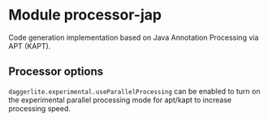 # Module processor-jap

Code generation implementation based on Java Annotation Processing via APT (KAPT).

## Processor options

`daggerlite.experimental.useParallelProcessing` can be enabled to turn on the experimental parallel processing mode for
apt/kapt to increase processing speed.